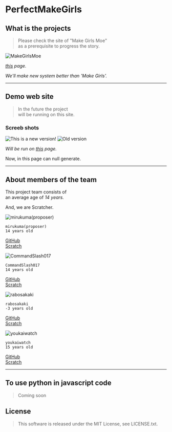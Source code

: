 # PerfectMakeGirls

## What is the projects
>Please check the site of "Make Girls Moe"  
>as a prerequisite to progress the story.  

<img src="http://i.cubeupload.com/iBs8gD.png" title="MakeGirlsMoe">

_<a href="http://make.girls.moe/#/">this</a> page._

*We'll make new system *better than* 'Make Girls'.*

- - -

## Demo web site
>In the future the project  
>will be running on this site.  

### Screeb shots
<img src="https://snag.gy/uWLHm5.jpg" title="This is a new version!">
<img src="http://i.cubeupload.com/k6BJh4.jpg" title="Old version">

_Will be run on <a href="https://TeamPMG.github.io/PerfectMakeGirls/">this</a> page._

Now, in this page can null generate.

- - -

## About members of the team  

This project team consists of  
an average age of *14 years.*  

And, we are Scratcher.  

<img src="https://avatars2.githubusercontent.com/u/22993351?s=96&v=4" title="mirukuma(proposer)">  

```
mirukuma(proposer)
14 years old
```

<a href="https://github.com/mirukuma">GitHub</a>  
<a href="https://scratch.mit.edu/users/mirukuma/"> Scratch</a>  

<img src="https://avatars0.githubusercontent.com/u/31244102?s=96&v=4" title="CommandSlash017">  

```
CommandSlash017
14 years old
```

<a href="https://github.com/CommandSlash017">GitHub</a>  
<a href="https://scratch.mit.edu/users/CommandSlash017/"> Scratch</a>  

<img src="https://avatars1.githubusercontent.com/u/17782888?s=96&v=4" title="rabosakaki">  

```
rabosakaki
-3 years old
```

<a href="https://github.com/rabosakaki">GitHub</a>  
<a href="https://scratch.mit.edu/users/rabosakaki/"> Scratch</a>  

<img src="https://avatars2.githubusercontent.com/u/31243896?s=96&v=4" title="youkaiwatch">  

```
youkaiwatch
15 years old
```

<a href="https://github.com/JPNYKW">GitHub</a>  
<a href="https://scratch.mit.edu/users/youkaiwatch/"> Scratch</a>  

- - -



## To use python in javascript code  

>Coming soon

## License
>This software is released under the MIT License, see LICENSE.txt.
